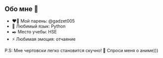 ## Обо мне 👋

- ❤️‍🔥 Мой парень: @gadzet005
- 🌱 Любимый язык: Python
- ✒️ Место учебы: HSE
- ⚡ Любимая эмоция: отчаяние

P.S: Мне чертовски легко становится скучно! 💬 Спроси меня о аниме)))


<!--
**2dChan/2dChan** is a ✨ _special_ ✨ repository because its `README.md` (this file) appears on your GitHub profile.

Here are some ideas to get you started:

- 🔭 I’m currently working on ...
- 🌱 I’m currently learning ...
- 👯 I’m looking to collaborate on ...
- 🤔 I’m looking for help with ...
- 💬 Ask me about ...
- 📫 How to reach me: ...
- 😄 Pronouns: ...
- ⚡ Fun fact: ...
-->
